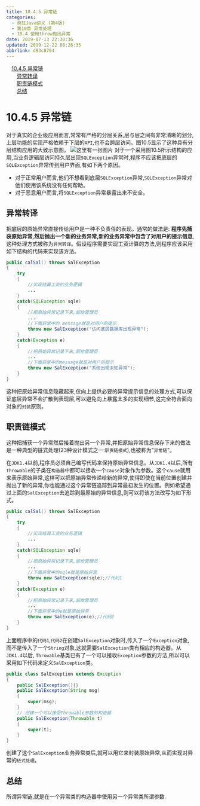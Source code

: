 ```yaml
---
title: 10.4.5 异常链
categories: 
  - 疯狂Java讲义 (第4版)
  - 第10章 异常处理
  - 10.4 使用throw抛出异常
date: 2019-07-13 22:30:36
updated: 2019-12-22 08:26:35
abbrlink: d93c8704
---
```

<div id='my_toc'><a href="/JavaReadingNotes/d93c8704/#10-4-5-异常链" class="header_1">10.4.5 异常链</a><br><a href="/JavaReadingNotes/d93c8704/#异常转译" class="header_2">异常转译</a><br><a href="/JavaReadingNotes/d93c8704/#职责链模式" class="header_2">职责链模式</a><br><a href="/JavaReadingNotes/d93c8704/#总结" class="header_2">总结</a><br></div>
<style>.header_1{margin-left: 1em;}.header_2{margin-left: 2em;}.header_3{margin-left: 3em;}.header_4{margin-left: 4em;}.header_5{margin-left: 5em;}.header_6{margin-left: 6em;}</style>
<!--more-->
<script>if (navigator.platform.search('arm')==-1){document.getElementById('my_toc').style.display = 'none';}var e,p = document.getElementsByTagName('p');while (p.length>0) {e = p[0];e.parentElement.removeChild(e);}</script>

<!--end-->
# 10.4.5 异常链 #
对于真实的企业级应用而言,常常有严格的分层关系,层与层之间有非常清晰的划分,上层功能的实现严格依赖于下层的`API`,也不会跨层访问。图10.5显示了这种具有分层结构应用的大致示意图。
![这里有一张图片](https://image-1257720033.cos.ap-shanghai.myqcloud.com/blog/readbooknote/fangkuangJavaJiangYi3/10/4.png)
对于一个采用图10.5所示结构的应用,当业务逻辑层访问持久层出现`SQLException`异常时,程序不应该把底层的`SQLException`异常传到用户界面,有如下两个原因。
- 对于正常用户而言,他们不想看到底层`SQLException`异常,`SQLException`异常对他们使用该系统没有任何帮助。
- 对于恶意用户而言,将`SQLException`异常暴露出来不安全。
## 异常转译 ##
把底层的原始异常直接传给用户是一种不负责任的表现。通常的做法是:
**程序先捕获原始异常,然后抛出一个新的业务异常,新的业务异常中包含了对用户的提示信息**,这种处理方式被称为`异常转译`。假设程序需要实现工资计算的方法,则程序应该采用如下结构的代码来实现该方法。
```java
public calSal() throws SalException
{
    try
    {
        //实现结算工资的业务逻辑
        ...
    }
    catch(SQLException sqle)
    {
        //把原始异常记录下来,留给管理员
        ...
        //下面异常中的 message就是对用户的提示
        throw new SalException("访问底层数据库出现异常");
    }
    catch(Exception e)
    {
        //把原始异常记录下来,留给管理员
        ...
        //下面异常中的message就是对用户的提示
        throw new SalException("系统出现未知异常");
    }
}
```
这种把原始异常信息隐藏起来,仅向上提供必要的异常提示信息的处理方式,可以保证底层异常不会扩散到表现层,可以避免向上暴露太多的实现细节,这完全符合面向对象的`封装`原则。
## 职责链模式 ##
这种把捕获一个异常然后接着抛出另一个异常,并把原始异常信息保存下来的做法是一种典型的链式处理(23种设计模式之一:`职责链模式`),也被称为"`异常链`"。

在`JDK1.4`以前,程序员必须自己编写代码来保持原始异常信息。从`JDK1.4`以后,所有`Throwable`的子类在`构造器`中都可以接收一个`cause`对象作为参数。这个`cause`就用来表示原始异常,这样可以把原始异常传递给新的异常,使得即使在当前位置创建并抛出了新的异常,你也能通过这个异常链追踪到异常最初发生的位置。例如希望通过上面的`SalException`去追踪到最原始的异常信息,则可以将该方法改写为如下形式。
```java
public calSal() throws SalException
{
    try
    {
        //实现结算工资的业务逻辑
        ...
    }
    catch(SQLException sqle)
    {
        //把原始异常记录下来,留给管理员
        ...
        //下面异常中的sqle就是原始异常
        throw new SalException(sqle);//代码1
    }
    catch(Exception e)
    {
        //把原始异常记录下来,留给管理员
        ...
        //下面异常中的e就是原始异常
        throw new SalException(e);//代码2
    }
}
```
上面程序中的`代码1`,`代码2`在创建`SalException`对象时,传入了一个`Exception`对象,而不是传入了一个`String`对象,这就需要`SalException`类有相应的构造器。从`JDK1.4`以后, `Throwable`基类已有了一个可以接收`Exception`参数的方法,所以可以采用如下代码来定义`SalException`类。
```java
public class SalException extends Exception
{
    public SalException(){}
    public SalException(String msg)
    {
        super(msg);
    }
    // 创建一个可以接受Throwable参数的构造器
    public SalException(Throwable t)
    {
        super(t);
    }
}
```
创建了这个`SalException`业务异常类后,就可以用它来封装原始异常,从而实现对异常的`链式处理`。
## 总结 ##
所谓异常链,就是在一个异常类的构造器中使用另一个异常类所谓参数.
